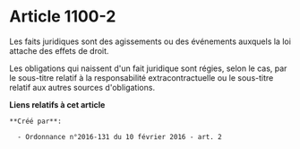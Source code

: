 # Article 1100-2

Les faits juridiques sont des agissements ou des événements auxquels la loi attache des effets de droit.

Les obligations qui naissent d'un fait juridique sont régies, selon le cas, par le sous-titre relatif à la responsabilité
extracontractuelle ou le sous-titre relatif aux autres sources d'obligations.

**Liens relatifs à cet article**

	**Créé par**:

	  - Ordonnance n°2016-131 du 10 février 2016 - art. 2
